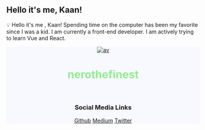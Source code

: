 <head>
<link rel="stylesheet" href="https://cdnjs.cloudflare.com/ajax/libs/font-awesome/4.7.0/css/font-awesome.min.css">
</head>
<h2>Hello it's me, Kaan!</h2>
<p>💡 Hello it's me , Kaan! Spending time on the computer has been my favorite since I was a kid. I am currently a front-end developer. I am actively trying to learn Vue and React.</p>

<div align="Center" style="background-color:ghostwhite;">
<a href="https://imgbb.com/"><img src="https://i.ibb.co/JxXzcsN/av.png" alt="av" border="0"></a><br>
<h1 align="center" style="color:lightgreen">nerothefinest</h1><br>
<h3>Social Media Links</h3>
<p><i class="fa fa-github"></i><a href="https://www.github.com/nerothefinest">Github</a> <a href="https://kaanyarardev.medium.com">Medium</a> <a href="https://www.twitter.com/nerothefinest">Twitter</a></p>

